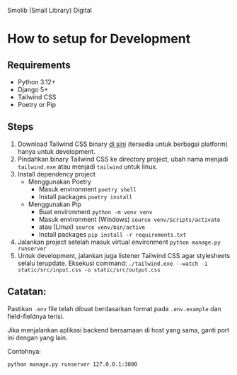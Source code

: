 Smolib (Small Library) Digital

# How to setup for Development
## Requirements
- Python 3.12+
- Django 5+
- Tailwind CSS
- Poetry or Pip

## Steps
1. Download Tailwind CSS binary [di sini](https://github.com/tailwindlabs/tailwindcss/releases/latest) (tersedia untuk berbagai platform) hanya untuk development.
2. Pindahkan binary Tailwind CSS ke directory project, ubah nama menjadi `tailwind.exe` atau menjadi `tailwind` untuk linux.
3. Install dependency project
    - Menggunakan Poetry
        - Masuk environment `poetry shell`
        - Install packages `poetry install`
    - Menggunakan Pip
        - Buat environment `python -m venv venv`
        - Masuk environment (Windows) `source venv/Scripts/activate`
        - atau (Linux) `source venv/bin/active`
        - Install packages `pip install -r requirements.txt`
4. Jalankan project setelah masuk virtual environment `python manage.py runserver`
5. Untuk development, jalankan juga listener Tailwind CSS agar stylesheets selalu terupdate. Eksekusi command: `./tailwind.exe --watch -i static/src/input.css -o static/src/output.css`

## Catatan:

Pastikan `.env` file telah dibuat berdasarkan format pada `.env.example` dan field-fieldnya terisi.

Jika menjalankan aplikasi backend bersamaan di host yang sama, ganti port ini dengan yang lain.

Contohnya:

`python manage.py runserver 127.0.0.1:3000`
